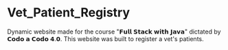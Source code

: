 # Vet_Patient_Registry
Dynamic website made for the course "𝗙𝘂𝗹𝗹 𝗦𝘁𝗮𝗰𝗸 𝘄𝗶𝘁𝗵 𝗝𝗮𝘃𝗮" dictated by 𝗖𝗼𝗱𝗼 𝗮 𝗖𝗼𝗱𝗼 𝟰.𝟬. This website was built to register a vet's patients.

